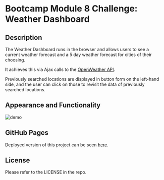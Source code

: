 # Bootcamp Module 8 Challenge: Weather Dashboard

## Description

The Weather Dashboard runs in the browser and allows users to see a current weather forecast and a 5 day weather forecast for cities of their choosing.

It achieves this via Ajax calls to the [OpenWeather API](https://openweathermap.org/api).

Previously searched locations are displayed in button form on the left-hand side, and the user can click on those to revisit the data of previously searched locations.

## Appearance and Functionality

![demo](./assets/demo.gif)

## GitHub Pages

Deployed version of this project can be seen [here](https://vcdsc.github.io/weather-dashboard/).

## License

Please refer to the LICENSE in the repo.
